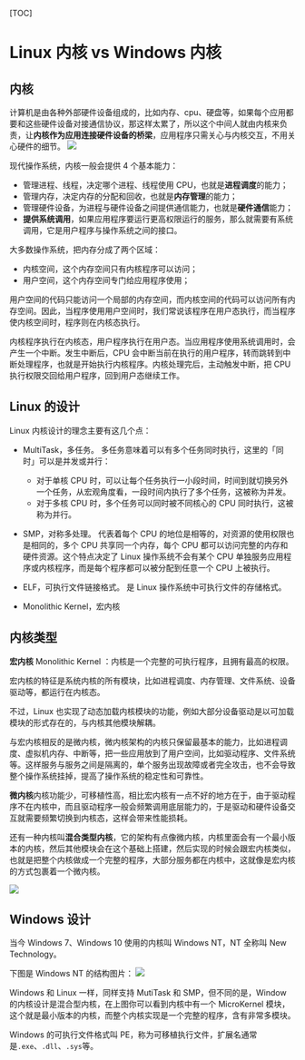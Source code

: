 
[TOC]
# Linux 内核 vs Windows 内核

## 内核

计算机是由各种外部硬件设备组成的，比如内存、cpu、硬盘等，如果每个应用都要和这些硬件设备对接通信协议，那这样太累了，所以这个中间人就由内核来负责，让**内核作为应用连接硬件设备的桥梁**，应用程序只需关心与内核交互，不用关心硬件的细节。
![](https://camo.githubusercontent.com/cc34a62de364f9304f9c6f4b79ff6af10094df1b475734ec0bcfe0cabf21c003/68747470733a2f2f63646e2e6a7364656c6976722e6e65742f67682f7869616f6c696e636f6465722f496d616765486f737434406d61696e2f2545362539332538442545342542442539432545372542332542422545372542422539462f2545352538362538352545362541302542382f4b65726e656c5f4c61796f75742e706e67)

现代操作系统，内核一般会提供 4 个基本能力：

- 管理进程、线程，决定哪个进程、线程使用 CPU，也就是**进程调度**的能力；
- 管理内存，决定内存的分配和回收，也就是**内存管理**的能力；
- 管理硬件设备，为进程与硬件设备之间提供通信能力，也就是**硬件通信**能力；
- **提供系统调用**，如果应用程序要运行更高权限运行的服务，那么就需要有系统调用，它是用户程序与操作系统之间的接口。

大多数操作系统，把内存分成了两个区域：

- 内核空间，这个内存空间只有内核程序可以访问；
- 用户空间，这个内存空间专门给应用程序使用；

用户空间的代码只能访问一个局部的内存空间，而内核空间的代码可以访问所有内存空间。因此，当程序使用用户空间时，我们常说该程序在用户态执行，而当程序使内核空间时，程序则在内核态执行。

内核程序执行在内核态，用户程序执行在用户态。当应用程序使用系统调用时，会产生一个中断。发生中断后，CPU 会中断当前在执行的用户程序，转而跳转到中断处理程序，也就是开始执行内核程序。内核处理完后，主动触发中断，把 CPU 执行权限交回给用户程序，回到用户态继续工作。
## Linux 的设计

Linux 内核设计的理念主要有这几个点：

- MultiTask，多任务。
多任务意味着可以有多个任务同时执行，这里的「同时」可以是并发或并行：

  - 对于单核 CPU 时，可以让每个任务执行一小段时间，时间到就切换另外一个任务，从宏观角度看，一段时间内执行了多个任务，这被称为并发。
  - 对于多核 CPU 时，多个任务可以同时被不同核心的 CPU 同时执行，这被称为并行。
- SMP，对称多处理。
代表着每个 CPU 的地位是相等的，对资源的使用权限也是相同的，多个 CPU 共享同一个内存，每个 CPU 都可以访问完整的内存和硬件资源。这个特点决定了 Linux 操作系统不会有某个 CPU 单独服务应用程序或内核程序，而是每个程序都可以被分配到任意一个 CPU 上被执行。
- ELF，可执行文件链接格式。
是 Linux 操作系统中可执行文件的存储格式。
- Monolithic Kernel，宏内核
## 内核类型

**宏内核** Monolithic Kernel ：内核是一个完整的可执行程序，且拥有最高的权限。

宏内核的特征是系统内核的所有模块，比如进程调度、内存管理、文件系统、设备驱动等，都运行在内核态。

不过，Linux 也实现了动态加载内核模块的功能，例如大部分设备驱动是以可加载模块的形式存在的，与内核其他模块解耦。

与宏内核相反的是微内核，微内核架构的内核只保留最基本的能力，比如进程调度、虚拟机内存、中断等，把一些应用放到了用户空间，比如驱动程序、文件系统等。这样服务与服务之间是隔离的，单个服务出现故障或者完全攻击，也不会导致整个操作系统挂掉，提高了操作系统的稳定性和可靠性。

**微内核**内核功能少，可移植性高，相比宏内核有一点不好的地方在于，由于驱动程序不在内核中，而且驱动程序一般会频繁调用底层能力的，于是驱动和硬件设备交互就需要频繁切换到内核态，这样会带来性能损耗。

还有一种内核叫**混合类型内核**，它的架构有点像微内核，内核里面会有一个最小版本的内核，然后其他模块会在这个基础上搭建，然后实现的时候会跟宏内核类似，也就是把整个内核做成一个完整的程序，大部分服务都在内核中，这就像是宏内核的方式包裹着一个微内核。

![](https://camo.githubusercontent.com/29cf7bdaaa70b298ac08f94f2327afab3c3ee9c3fb878331ec4288d2e60d9f8c/68747470733a2f2f63646e2e6a7364656c6976722e6e65742f67682f7869616f6c696e636f6465722f496d616765486f737434406d61696e2f2545362539332538442545342542442539432545372542332542422545372542422539462f2545352538362538352545362541302542382f4f532d737472756374757265322e706e67)
## Windows 设计

当今 Windows 7、Windows 10 使用的内核叫 Windows NT，NT 全称叫 New Technology。

下图是 Windows NT 的结构图片：
![](https://camo.githubusercontent.com/6bc7453609f236f5eabb051666ffc2d27664ea8fbbf41d1da17aaf5d2a43ea4d/68747470733a2f2f63646e2e6a7364656c6976722e6e65742f67682f7869616f6c696e636f6465722f496d616765486f737434406d61696e2f2545362539332538442545342542442539432545372542332542422545372542422539462f2545352538362538352545362541302542382f77696e646f774e542e706e67)

Windows 和 Linux 一样，同样支持 MutiTask 和 SMP，但不同的是，Window 的内核设计是混合型内核，在上图你可以看到内核中有一个 MicroKernel 模块，这个就是最小版本的内核，而整个内核实现是一个完整的程序，含有非常多模块。

Windows 的可执行文件格式叫 PE，称为可移植执行文件，扩展名通常是`.exe`、`.dll`、`.sys`等。
